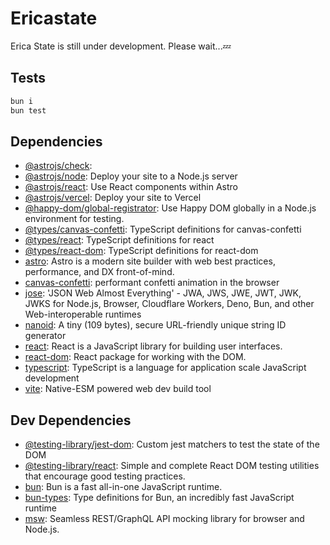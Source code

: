 # Ericastate

Erica State is still under development. Please wait...💤


## Tests

```sh
bun i
bun test
```

## Dependencies

- [@astrojs/check](https://ghub.io/@astrojs/check): 
- [@astrojs/node](https://ghub.io/@astrojs/node): Deploy your site to a Node.js server
- [@astrojs/react](https://ghub.io/@astrojs/react): Use React components within Astro
- [@astrojs/vercel](https://ghub.io/@astrojs/vercel): Deploy your site to Vercel
- [@happy-dom/global-registrator](https://ghub.io/@happy-dom/global-registrator): Use Happy DOM globally in a Node.js environment for testing.
- [@types/canvas-confetti](https://ghub.io/@types/canvas-confetti): TypeScript definitions for canvas-confetti
- [@types/react](https://ghub.io/@types/react): TypeScript definitions for react
- [@types/react-dom](https://ghub.io/@types/react-dom): TypeScript definitions for react-dom
- [astro](https://ghub.io/astro): Astro is a modern site builder with web best practices, performance, and DX front-of-mind.
- [canvas-confetti](https://ghub.io/canvas-confetti): performant confetti animation in the browser
- [jose](https://ghub.io/jose): &#39;JSON Web Almost Everything&#39; - JWA, JWS, JWE, JWT, JWK, JWKS for Node.js, Browser, Cloudflare Workers, Deno, Bun, and other Web-interoperable runtimes
- [nanoid](https://ghub.io/nanoid): A tiny (109 bytes), secure URL-friendly unique string ID generator
- [react](https://ghub.io/react): React is a JavaScript library for building user interfaces.
- [react-dom](https://ghub.io/react-dom): React package for working with the DOM.
- [typescript](https://ghub.io/typescript): TypeScript is a language for application scale JavaScript development
- [vite](https://ghub.io/vite): Native-ESM powered web dev build tool

## Dev Dependencies

- [@testing-library/jest-dom](https://ghub.io/@testing-library/jest-dom): Custom jest matchers to test the state of the DOM
- [@testing-library/react](https://ghub.io/@testing-library/react): Simple and complete React DOM testing utilities that encourage good testing practices.
- [bun](https://ghub.io/bun): Bun is a fast all-in-one JavaScript runtime.
- [bun-types](https://ghub.io/bun-types): Type definitions for Bun, an incredibly fast JavaScript runtime
- [msw](https://ghub.io/msw): Seamless REST/GraphQL API mocking library for browser and Node.js.

